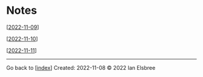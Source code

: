 # Notes

[[2022-11-09]]

[[2022-11-10]]

[[2022-11-11]]

---
Go back to [[index]]
Created: 2022-11-08
© 2022 Ian Elsbree

[2022-11-09]: journal/2022-11-09 "Wednesday, November 9, 2022"
[2022-11-10]: journal/2022-11-10 "Thursday, November 10, 2022"
[2022-11-11]: journal/2022-11-11 "Friday, November 11, 2022"
[index]: index "Home Page"
